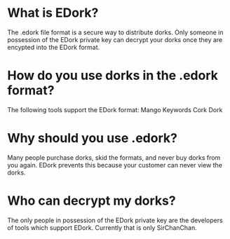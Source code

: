 # What is EDork?
The .edork file format is a secure way to distribute dorks. Only someone in possession of the EDork private key can decrypt your dorks once they are encypted into the EDork format. 

# How do you use dorks in the .edork format?
The following tools support the EDork format:
  Mango Keywords
  Cork Dork
  
# Why should you use .edork?
Many people purchase dorks, skid the formats, and never buy dorks from you again. EDork prevents this because your customer can never view the dorks.

# Who can decrypt my dorks?
The only people in possession of the EDork private key are the developers of tools which support EDork. Currently that is only SirChanChan.
